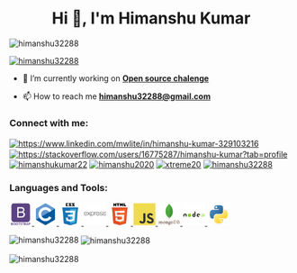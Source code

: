 <h1 align="center">Hi 👋, I'm Himanshu Kumar</h1>
<p align="left"> <img src="https://komarev.com/ghpvc/?username=himanshu32288&label=Profile%20views&color=0e75b6&style=flat" alt="himanshu32288" /> </p>

<p align="left"> <a href="https://github.com/ryo-ma/github-profile-trophy"><img src="https://github-profile-trophy.vercel.app/?username=himanshu32288" alt="himanshu32288" /></a> </p>

- 🌱 I’m currently working on <a href="https://github.com/himanshu32288/Himanshu32288/blob/main/opensourcechallenge.md"><b>Open source chalenge</b></a>

- 📫 How to reach me **himanshu32288@gmail.com**

<h3 align="left">Connect with me:</h3>
<p align="left">
<a href="https://linkedin.com/in/https://www.linkedin.com/mwlite/in/himanshu-kumar-329103216" target="blank"><img align="center" src="https://raw.githubusercontent.com/rahuldkjain/github-profile-readme-generator/master/src/images/icons/Social/linked-in-alt.svg" alt="https://www.linkedin.com/mwlite/in/himanshu-kumar-329103216" height="30" width="40" /></a>
<a href="https://stackoverflow.com/users/16775287/himanshu-kumar?tab=profile" target="blank"><img align="center" src="https://raw.githubusercontent.com/rahuldkjain/github-profile-readme-generator/master/src/images/icons/Social/stack-overflow.svg" alt="https://stackoverflow.com/users/16775287/himanshu-kumar?tab=profile" height="30" width="40" /></a>
<a href="https://kaggle.com/himanshukumar22" target="blank"><img align="center" src="https://raw.githubusercontent.com/rahuldkjain/github-profile-readme-generator/master/src/images/icons/Social/kaggle.svg" alt="himanshukumar22" height="30" width="40" /></a>
<a href="https://www.codechef.com/users/himanshu2020" target="blank"><img align="center" src="https://cdn.jsdelivr.net/npm/simple-icons@3.1.0/icons/codechef.svg" alt="himanshu2020" height="30" width="40" /></a>
<a href="https://www.leetcode.com/xtreme20" target="blank"><img align="center" src="https://raw.githubusercontent.com/rahuldkjain/github-profile-readme-generator/master/src/images/icons/Social/leet-code.svg" alt="xtreme20" height="30" width="40" /></a>
<a href="https://auth.geeksforgeeks.org/user/himanshu32288" target="blank"><img align="center" src="https://raw.githubusercontent.com/rahuldkjain/github-profile-readme-generator/master/src/images/icons/Social/geeks-for-geeks.svg" alt="himanshu32288" height="30" width="40" /></a>
</p>

<h3 align="left">Languages and Tools:</h3>
<p align="left"> <a href="https://getbootstrap.com" target="_blank"> <img src="https://raw.githubusercontent.com/devicons/devicon/master/icons/bootstrap/bootstrap-plain-wordmark.svg" alt="bootstrap" width="40" height="40"/> </a> <a href="https://www.cprogramming.com/" target="_blank"> <img src="https://raw.githubusercontent.com/devicons/devicon/master/icons/c/c-original.svg" alt="c" width="40" height="40"/> </a> <a href="https://www.w3schools.com/css/" target="_blank"> <img src="https://raw.githubusercontent.com/devicons/devicon/master/icons/css3/css3-original-wordmark.svg" alt="css3" width="40" height="40"/> </a> <a href="https://expressjs.com" target="_blank"> <img src="https://raw.githubusercontent.com/devicons/devicon/master/icons/express/express-original-wordmark.svg" alt="express" width="40" height="40"/> </a> <a href="https://www.w3.org/html/" target="_blank"> <img src="https://raw.githubusercontent.com/devicons/devicon/master/icons/html5/html5-original-wordmark.svg" alt="html5" width="40" height="40"/> </a> <a href="https://developer.mozilla.org/en-US/docs/Web/JavaScript" target="_blank"> <img src="https://raw.githubusercontent.com/devicons/devicon/master/icons/javascript/javascript-original.svg" alt="javascript" width="40" height="40"/> </a> <a href="https://www.mongodb.com/" target="_blank"> <img src="https://raw.githubusercontent.com/devicons/devicon/master/icons/mongodb/mongodb-original-wordmark.svg" alt="mongodb" width="40" height="40"/> </a> <a href="https://nodejs.org" target="_blank"> <img src="https://raw.githubusercontent.com/devicons/devicon/master/icons/nodejs/nodejs-original-wordmark.svg" alt="nodejs" width="40" height="40"/> </a> <a href="https://www.python.org" target="_blank"> <img src="https://raw.githubusercontent.com/devicons/devicon/master/icons/python/python-original.svg" alt="python" width="40" height="40"/> </a> </p>

<p><img align="left" src="https://github-readme-stats.vercel.app/api/top-langs?username=himanshu32288&show_icons=true&locale=en&layout=compact" alt="himanshu32288" /></p>

<p>&nbsp;<img align="center" src="https://github-readme-stats.vercel.app/api?username=himanshu32288&show_icons=true&locale=en" alt="himanshu32288" /></p>

<p><img align="center" src="https://github-readme-streak-stats.herokuapp.com/?user=himanshu32288&" alt="himanshu32288" /></p>
